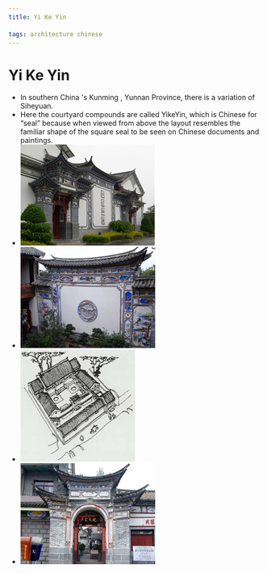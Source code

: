 ```yaml
---
title: Yi Ke Yin

tags: architecture chinese 
---
```


# Yi Ke Yin
- In southern China 's Kunming , Yunnan Province, there is a variation of Siheyuan.
- Here the courtyard compounds are called YikeYin, which is Chinese for “seal” because when viewed from above the layout resembles the familiar shape of the square seal to be seen on Chinese documents and paintings.
- ![](../assets/Pasted%20image%2020221007110927.png)
- ![](../assets/Pasted%20image%2020221007110936.png)
- ![](../assets/Pasted%20image%2020221007110946.png)
- ![](../assets/Pasted%20image%2020221007111007.png)
